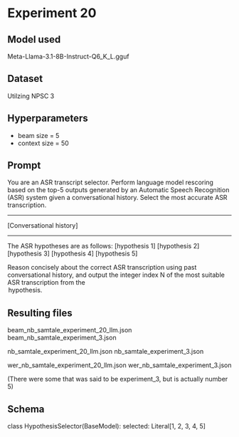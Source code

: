 # Experiment 20

## Model used

Meta-Llama-3.1-8B-Instruct-Q6_K_L.gguf

## Dataset

Utilzing NPSC 3

## Hyperparameters

- beam size = 5
- context size = 50

## Prompt

You are an ASR transcript selector.
Perform language model rescoring based on the top-5 outputs generated by an Automatic Speech Recognition (ASR) system given a conversational history.
Select the most accurate ASR transcription.

---

[Conversational history]

---

The ASR hypotheses are as follows:
<option1> [hypothesis 1] </option1>
<option2> [hypothesis 2] </option2>
<option3> [hypothesis 3] </option3>
<option4> [hypothesis 4] </option4>
<option5> [hypothesis 5] </option5>

Reason concisely about the correct ASR transcription using past conversational history, and output the integer index N of the most suitable ASR transcription from the <option N> hypothesis.

## Resulting files

beam_nb_samtale_experiment_20_llm.json
beam_nb_samtale_experiment_3.json

nb_samtale_experiment_20_llm.json
nb_samtale_experiment_3.json

wer_nb_samtale_experiment_20_llm.json
wer_nb_samtale_experiment_3.json

(There were some that was said to be experiment_3, but is actually number 5)

## Schema

class HypothesisSelector(BaseModel):
selected: Literal[1, 2, 3, 4, 5]
